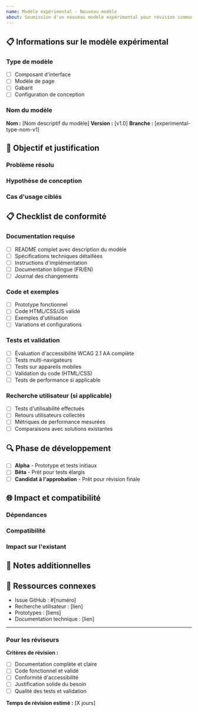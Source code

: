 ```yaml
---
name: Modèle expérimental - Nouveau modèle
about: Soumission d'un nouveau modèle expérimental pour révision communautaire
---
```


## 📋 Informations sur le modèle expérimental

### Type de modèle
- [ ] Composant d'interface
- [ ] Modèle de page  
- [ ] Gabarit
- [ ] Configuration de conception

### Nom du modèle
**Nom :** [Nom descriptif du modèle]
**Version :** [v1.0]
**Branche :** [experimental-type-nom-v1]

## 🎯 Objectif et justification

### Problème résolu
<!-- Décrivez clairement le problème ou le besoin que ce modèle résout -->

### Hypothèse de conception
<!-- Expliquez votre approche pour résoudre ce problème -->

### Cas d'usage ciblés
<!-- Listez les contextes où ce modèle sera utilisé -->

## 📋 Checklist de conformité

### Documentation requise
- [ ] README complet avec description du modèle
- [ ] Spécifications techniques détaillées  
- [ ] Instructions d'implémentation
- [ ] Documentation bilingue (FR/EN)
- [ ] Journal des changements

### Code et exemples
- [ ] Prototype fonctionnel
- [ ] Code HTML/CSS/JS validé
- [ ] Exemples d'utilisation
- [ ] Variations et configurations

### Tests et validation
- [ ] Évaluation d'accessibilité WCAG 2.1 AA complète
- [ ] Tests multi-navigateurs
- [ ] Tests sur appareils mobiles
- [ ] Validation du code (HTML/CSS)
- [ ] Tests de performance si applicable

### Recherche utilisateur (si applicable)
- [ ] Tests d'utilisabilité effectués
- [ ] Retours utilisateurs collectés
- [ ] Métriques de performance mesurées
- [ ] Comparaisons avec solutions existantes

## 🔍 Phase de développement

- [ ] **Alpha** - Prototype et tests initiaux
- [ ] **Bêta** - Prêt pour tests élargis
- [ ] **Candidat à l'approbation** - Prêt pour révision finale

## 🌐 Impact et compatibilité

### Dépendances
<!-- Listez les dépendances CSS/JS/autres -->

### Compatibilité
<!-- Navigateurs et versions testés -->

### Impact sur l'existant
<!-- Ce modèle remplace-t-il ou modifie-t-il quelque chose d'existant ? -->

## 📝 Notes additionnelles

<!-- Toute information supplémentaire pertinente -->

## 🔗 Ressources connexes

- Issue GitHub : #[numéro]
- Recherche utilisateur : [lien]
- Prototypes : [liens]
- Documentation technique : [lien]

---

### Pour les réviseurs

**Critères de révision :**
- [ ] Documentation complète et claire
- [ ] Code fonctionnel et validé  
- [ ] Conformité d'accessibilité
- [ ] Justification solide du besoin
- [ ] Qualité des tests et validation

**Temps de révision estimé :** [X jours]